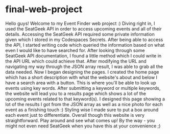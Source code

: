 # final-web-project

Hello guys! Welcome to my Event Finder web project :) Diving right in, I used the SeatGeek API in order to access upcoming events and all of their details.
Accessing the SeatGeek API required some private information given which I stored in my Codespaces Secrets. After being able to access the API, I started writing code which queried the information based on what even I would like to have searched for. After looking through some SeatGeek API documentation, I found a little method which I could write in the API URL which could achieve that. After modifying the URL and navigating my way through the JSON array result, I was able to grab all the data needed.
Now I began designing the pages. I created the home page which has a short description with what the website's about and below I have a search area with a button. This is where you'll be able to look up events using key words. After submitting a keyword or multiple keywords, the website will lead you to a results page which shows a lot of the upcoming events related to that keyword(s). I designed this page showing a lot of the results I got from the JSON array as well as a nice photo for each event as a finishing touch :) Styling wise I made sure to put a box around each event just to differentiate.
Overall though this website is very straightforward. Play around and see what comes up! By the way - you might not even need SeatGeek when you have this at your convenience ;)
